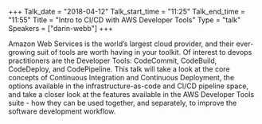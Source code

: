 +++
Talk_date = "2018-04-12"
Talk_start_time = "11:25"
Talk_end_time = "11:55"
Title = "Intro to CI/CD with AWS Developer Tools"
Type = "talk"
Speakers = ["darin-webb"]
+++

Amazon Web Services is the world’s largest cloud provider, and their ever-growing suit of tools are worth having in your toolkit. Of interest to devops practitioners are the Developer Tools: CodeCommit, CodeBuild, CodeDeploy, and CodePipeline. This talk will take a look at the core concepts of Continuous Integration and Continuous Deployment, the options available in the infrastructure-as-code and CI/CD pipeline space, and take a closer look at the features available in the AWS Developer Tools suite - how they can be used together, and separately, to improve the software development workflow.